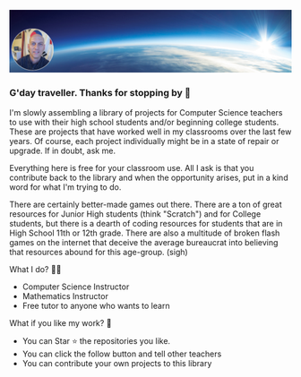 
![Banner](images/ScriptBits_Banner3.png)

### G'day traveller.  Thanks for stopping by 👋

I'm slowly assembling a library of projects for Computer Science teachers to use with their high school students and/or beginning college students.  These are projects that have worked well in my classrooms over the last few years.  Of course, each project individually might be in a state of repair or upgrade.  If in doubt, ask me.

Everything here is free for your classroom use.  All I ask is that you contribute back to the library and when the opportunity arises, put in a kind word for what I'm trying to do.

There are certainly better-made games out there.  There are a ton of great resources for Junior High students (think "Scratch") and for College students, but there is a dearth of coding resources for students that are in High School 11th or 12th grade.  There are also a multitude of broken flash games on the internet that deceive the average bureaucrat into believing that resources abound for this age-group. (sigh)

What I do? 👨‍💻
* Computer Science Instructor
* Mathematics Instructor
* Free tutor to anyone who wants to learn

What if you like my work? 🤩
* You can Star ⭐ the repositories you like.
* You can click the follow button and tell other teachers
* You can contribute your own projects to this library

<!--
**ke5urh/ke5urh** is a ✨ _special_ ✨ repository because its `README.md` (this file) appears on your GitHub profile.

Here are some ideas to get you started:

- 🔭 I’m currently working on ...
- 🌱 I’m currently learning ...
- 👯 I’m looking to collaborate on ...
- 🤔 I’m looking for help with ...
- 💬 Ask me about ...
- 📫 How to reach me: ...
- 😄 Pronouns: ...
- ⚡ Fun fact: ...
-->
